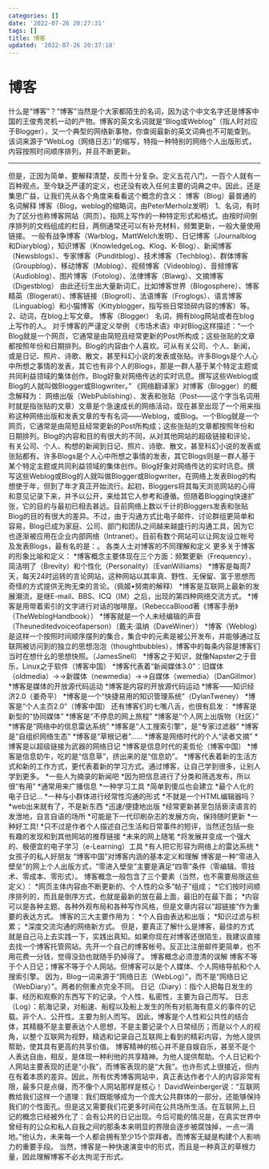 ```yaml
---
categories: []
date: '2022-07-26 20:27:31'
tags: []
title: 博客
updated: '2022-07-26 20:37:18'
---
```

# 博客

什么是“博客”？“博客”当然是个大家都陌生的名词，因为这个中文名字还是博客中国的王俊秀灵机一动的产物。博客的英文名词就是“Blog或Weblog”（指人时对应于Blogger），又一个典型的网络新事物，你查阅最新的英文词典也不可能查到。该词来源于“WebLog（网络日志）”的缩写，特指一种特别的网络个人出版形式，内容按照时间顺序排列，并且不断更新。

---



但是，正因为简单，要解释清楚，反而十分复杂。定义五花八门，一百个人就有一百种观点。至今缺乏严谨的定义，也还没有收入任何主要的词典之中。因此，还是集思广益，让我们先从各个角度来看看这个概念的含义：
博客（Blog）最普通的名词解释
博客（Blog，weblog的缩略词，由PeterMerholz发明）
1、名词，有时为了区分也称博客网站（网页）。指网上写作的一种特定形式和格式。由按时间倒序排列的文档组成的栏目，两侧通常还可以有补充材料，频繁更新，一般大量使用链接。
一般有战争博客（Warblog，MattWelch发明）、日记博客（Journalblog和Diaryblog），知识博客（KnowledgeLog、Klog、K-Blog）、新闻博客（Newsblogs）、专家博客（Punditblog）、技术博客（Techblog）、群体博客（Groupblog）、移动博客（Moblog）、视频博客（Videoblog）、音频博客（Audioblog）、图片博客（Fotolog）、法律博客（Blawg）、文摘博客（Digestblog）
由此还衍生出大量新词汇，比如博客世界（Blogosphere）、博客精英（Blogerati）、博客链接（Blogroll）、法语博客（Froglogs）、语言博客（Linguablog）和小猫博客（Kittyblogger，指写些日常琐碎内容的博客）等。
2、动词，在blog上写文章。
博客（Blogger）
名词，拥有blog网站或者在blog上写作的人。
对于博客的严谨定义举例
《市场术语》中对Blog这样描述：“一个Blog就是一个网页，它通常是由简短且经常更新的Post所构成；这些张贴的文章都按照年份和日期排列。Blog的内容由个人喜欢。可从有关公司、个人、新闻，或是日记、照片、诗歌、散文，甚至科幻小说的发表或张贴。许多Blogs是个人心中所想之事情的发表，其它也有非个人的Blogs，那是一群人基于某个特定主题或共同利益领域的集体创作。Blog好象对网络传达的实时讯息。撰写这些Weblog或Blog的人就叫做Blogger或Blogwriter。”
《网络翻译家》对博客（Blogger）的概念解释为：
网络出版（WebPublishing）、发表和张贴（Post——这个字当名词用时就是指张贴的文章）文章是个急速成长的网络活动，现在甚至出现了一个用来指称这种网络出版和发表文章的专有名词——Weblog，或Blog。一个Blog就是一个网页，它通常是由简短且经常更新的Post所构成；这些张贴的文章都按照年份和日期排列。Blog的内容和目的有很大的不同，从对其他网站的超级链接和评论，有关公司、个人、构想的新闻到日记、照片、诗歌、散文，甚至科幻小说的发表或张贴都有。许多Blogs是个人心中所想之事情的发表，其它Blogs则是一群人基于某个特定主题或共同利益领域的集体创作。Blog好象对网络传达的实时讯息。撰写这些Weblog或Blog的人就叫做Blogger或Blogwriter。在网络上发表Blog的构想使于年，但到了年才真正开始流行。起初，Bloggers将其每天浏览网站的心得和意见记录下来，并予以公开，来给其它人参考和遵循。但随着Blogging快速扩张，它的目的与最初已相去甚远。目前网络上数以千计的Bloggers发表和张贴Blog的目的有很大的差异。不过，由于沟通方式比电子邮件、讨论群组更简单和容易，Blog已成为家庭、公司、部门和团队之间越来越盛行的沟通工具，因为它也逐渐被应用在企业内部网络（Intranet）。目前有数个网站可以让网友设立帐号及发表Blogs，最有名的是：。
各类人士对博客的不同理解和定义
更多关于博客的形象比喻和定义：
*博客概念主要体现在三个方面：频繁更新（Frequency）、简洁明了（Brevity）和个性化（Personality）（EvanWilliams）
*博客是每周7天，每天24时运转的言论网站，这种网站以其率真、野性、无保留、富于思想而奇怪的方式提供无拘无束的言论。（佩姬•努南的解释）
*博客是互联网上最新的发展潮流，是继E-mail、BBS、ICQ（IM）之后，出现的第四种网络交流方式。
*博客是用带着索引的文字进行对话的咖啡屋。（RebeccaBlood著《博客手册》（TheWeblogHandbook））
*博客就是一个人未经编辑的声音（Theuneditedvoiceofaperson）（戴夫·温纳（DaveWiner））
*博客（Weblog）是这样一个按照时间顺序摆列的集合，集合中的元素是被公开发布，并能够通过互联网被访问到的独立的思想泡泡（thoughtbubbles），博客中的每条内容是博客们当时在想什幺的思想快照。（JamesSnell）
*博客之于知识，就像Napster之于音乐，Linux之于软件（博客中国）
*博客代表着“新闻媒体3.0”：旧媒体（oldmedia）→→新媒体（newmedia）→→自媒体（wemedia）（DanGillmor）
*博客是媒体的开放源代码运动
*博客是内容的开放源代码运动
*博客——知识经济2.0（姜奇平）
*博客是一个“快捷易用的知识管理系统”（DylanTweney）
*博客是“个人主页2.0”（博客中国）
还有博客们的七嘴八舌，也很有启发：
*博客是新型的“协同媒体”
*博客是“不停息的网上旅程”
*博客是“个人网上出版物（社区）”
*博客是“网络中的信息雷达系统”
*博客是“人工搜索引擎”，是“专家过滤器”
*博客是“自组织网络生态”
*博客是“草根记者”……
*博客是网络时代的个人“读者文摘”
*博客是以超级链接为武器的网络日记
*博客是信息时代的麦哲伦（博客中国）
*博客是信息奶牛，吃的是“信息草”，挤出来的是“信息奶”。
*博客代表着新的生活方式和新的工作方式，更代表着新的学习方式。通过博客，让自己学到很多，让别人学到更多。
*一些人为摘录的新闻吧
*因为把信息进行了分类和筛选发布，所以很“有用”
*通常用来广播信息
*一种学习工具
*简单到傻瓜也会建立
*最个人化的电子日记...
*一种与小群体进行经常性沟通的形式
*不就是一个HTML编辑器吗？
*web出来就有了，不是新东西
*迅速/便捷地出版
*经常更新甚至包括亵渎语言的发泄地，自言自语的场所
*可能是下一代印刷杂志的发展方向，保持随时更新
*一种好工具!
*只不过是作者个人描述自己生活和日常事件的短评，当然还包括一些有趣的发现和到其他网站的推荐链接
*未来的网上随笔
*将发展并变成一个强大的、极便宜的电子学习（e-Learning）工具
*有人把它形容为网络上的雷达系统
*女孩子的私人好朋友
“博客中国”对博客内涵的基本定义和理解
博客是一种“零进入壁垒”的网上个人出版方式，“零进入壁垒”主要是满足“四零”条件（零编辑、零技术、零成本、零形式）。
博客概念一般包含了三个要素（当然，也不需要局限这些定义）：
*网页主体内容由不断更新的、个人性的众多“帖子”组成；
*它们按时间顺序排列的，而且是倒序方式，也就是最新的放在最上面，最旧的在最下面；
*内容可以是各种主题、各种外观布局和各种写作风格，但是文章内容以“超链接”作为重要的表达方式。
博客的三大主要作用为：
*个人自由表达和出版；
*知识过滤与积累；
*深度交流沟通的网络新方式。
但是，要真正了解什么是博客，最佳的方式就是自己马上去实践一下，实践出真知。如果你现在对博客还很陌生，我建议直接去找一个博客托管网站。先开一个自己的博客帐号。反正比注册邮件更简单，也不用花费一分钱，觉得没劲也就随手扔掉得了。
博客概念必须澄清的误解
博客不等于个人日记；博客不等于个人网站。但博客可以是个人媒体、个人网络导航和个人搜索引擎。
因为，Blog一词来源于“网络日志（WebLog）”，而不是“网络日记（WebDiary）”。两者的侧重点完全不同。
日记（Diary）：指个人把每日发生的事、经历和观察的东西写下的记录。个人性、私密性，主要为自己而写。
日志（Log）：航海记录，对船速、船程以及船上发生的所有对航海有意义的事件的记载。非个人、公开性。主要为别人而写。
因此，博客是个人性和公共性的结合体，其精髓不是主要表达个人思想，不是主要记录个人日常经历；而是以个人的视角，以整个互联网为视野，精选和记录自己互联网上看到的精彩内容，为他人提供帮助，使其具有更高的共享价值。
博客精神的核心并不是自娱自乐，甚至不是个人表达自由，相反，是体现一种利他的共享精神。为他人提供帮助。个人日记和个人网站主要表现的还是“小我”，而博客表现的是“大我”。也许形式上很接近，但内在有着本质的差异。因此，所有优秀博客网站中，真正表达作者个人的内容非常有限，最多只是点缀，而不像个人网站那样是核心！
DavidWeinberger说：“互联网教给我们这样一个道理：我们既能够成为一个庞大公共群体的一部分，还能够保持我们的个性面孔。但是这又需要我们花更多时间在公共场所生活。在互联网上,日记的概念已经被外化了：会有公共的日记出现。今后可能的情况是，在真实世界中曾经有的公众和私人自我之间的那条本来明显的界限会逐步被腐蚀掉，一点一滴地。”他认为，未来每一个人都会拥有至少15个崇拜者。而博客无疑是构建个人影响力的重要手段。
当然，博客是一种快速演变中的形式，而且是一种真正的草根力量，因此理解博客不必太拘泥于形式。
